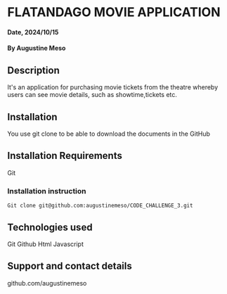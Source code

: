 # FLATANDAGO MOVIE APPLICATION

#### Date, 2024/10/15

#### By Augustine Meso

## Description
It's an application for purchasing movie tickets from the theatre whereby users can see movie details, such as showtime,tickets etc.

## Installation
You use git clone to be able to download the documents in the GitHub

## Installation Requirements
Git

### Installation instruction
```
Git clone git@github.com:augustinemeso/CODE_CHALLENGE_3.git

```


## Technologies used
Git
Github
Html
Javascript

## Support and contact details
github.com/augustinemeso

